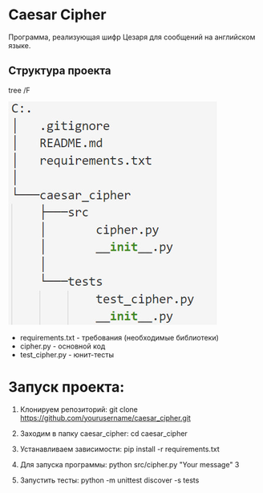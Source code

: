 # Caesar Cipher

Программа, реализующая шифр Цезаря для сообщений на английском языке.

## Структура проекта
tree /F

![plot](./img/structure.jpg)
<!-- C:.
│   .gitignore
│   README.md
│   requirements.txt 
│
└───caesar_cipher
    ├───src
    │       cipher.py
    │       __init__.py
    │
    └───tests
            test_cipher.py
            __init__.py -->


* requirements.txt - требования (необходимые библиотеки)
* cipher.py - основной код
* test_cipher.py - юнит-тесты

# Запуск проекта:

1. Клонируем репозиторий: 
git clone https://github.com/yourusername/caesar_cipher.git

2. Заходим в папку caesar_cipher:
cd caesar_cipher

3. Устанавливаем зависимости:
pip install -r requirements.txt

4. Для запуска программы:
python src/cipher.py "Your message" 3

5. Запустить тесты:
python -m unittest discover -s tests